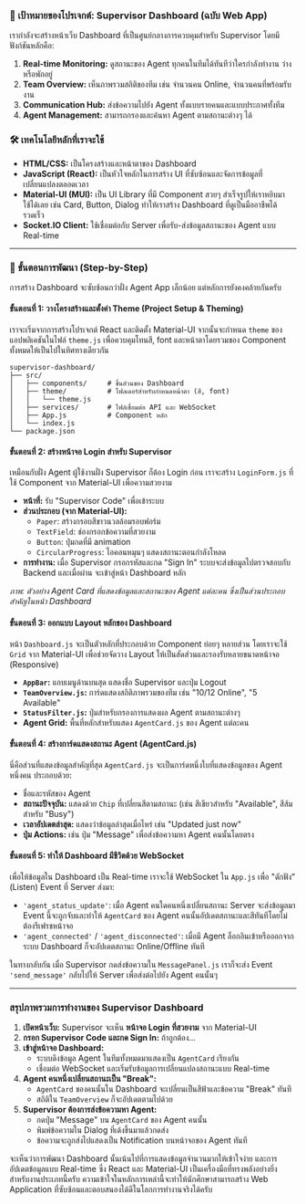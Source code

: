### **🎯 เป้าหมายของโปรเจกต์: Supervisor Dashboard (ฉบับ Web App)**

เรากำลังจะสร้างหน้าเว็บ Dashboard ที่เป็นศูนย์กลางการควบคุมสำหรับ Supervisor โดยมีฟังก์ชันหลักคือ:

1.  **Real-time Monitoring:** ดูสถานะของ Agent ทุกคนในทีมได้ทันทีว่าใครกำลังทำงาน ว่าง หรือพักอยู่
2.  **Team Overview:** เห็นภาพรวมสถิติของทีม เช่น จำนวนคน Online, จำนวนคนที่พร้อมรับงาน
3.  **Communication Hub:** ส่งข้อความไปยัง Agent ทั้งแบบรายคนและแบบประกาศทั้งทีม
4.  **Agent Management:** สามารถกรองและค้นหา Agent ตามสถานะต่างๆ ได้

### **🛠️ เทคโนโลยีหลักที่เราจะใช้**

  * **HTML/CSS:** เป็นโครงสร้างและหน้าตาของ Dashboard
  * **JavaScript (React):** เป็นหัวใจหลักในการสร้าง UI ที่ซับซ้อนและจัดการข้อมูลที่เปลี่ยนแปลงตลอดเวลา
  * **Material-UI (MUI):** เป็น UI Library ที่มี Component สวยๆ สำเร็จรูปให้เราหยิบมาใช้ได้เลย เช่น Card, Button, Dialog ทำให้เราสร้าง Dashboard ที่ดูเป็นมืออาชีพได้รวดเร็ว
  * **Socket.IO Client:** ใช้เชื่อมต่อกับ Server เพื่อรับ-ส่งข้อมูลสถานะของ Agent แบบ Real-time

-----

### **🚀 ขั้นตอนการพัฒนา (Step-by-Step)**

การสร้าง Dashboard จะซับซ้อนกว่าฝั่ง Agent App เล็กน้อย แต่หลักการยังคงคล้ายกันครับ

#### **ขั้นตอนที่ 1: วางโครงสร้างและตั้งค่า Theme (Project Setup & Theming)**

เราจะเริ่มจากการสร้างโปรเจกต์ React และติดตั้ง Material-UI จากนั้นจะกำหนด `theme` ของแอปพลิเคชันในไฟล์ `theme.js` เพื่อควบคุมโทนสี, font และหน้าตาโดยรวมของ Component ทั้งหมดให้เป็นไปในทิศทางเดียวกัน

```
supervisor-dashboard/
├── src/
│   ├── components/     # ชิ้นส่วนของ Dashboard
│   ├── theme/          # โฟลเดอร์สำหรับกำหนดหน้าตา (สี, font)
│   │   └── theme.js
│   ├── services/       # ไฟล์เชื่อมต่อ API และ WebSocket
│   ├── App.js          # Component หลัก
│   └── index.js
└── package.json
```

#### **ขั้นตอนที่ 2: สร้างหน้าจอ Login สำหรับ Supervisor**

เหมือนกับฝั่ง Agent ผู้ใช้งานฝั่ง Supervisor ก็ต้อง Login ก่อน เราจะสร้าง `LoginForm.js` ที่ใช้ Component จาก Material-UI เพื่อความสวยงาม

  * **หน้าที่:** รับ "Supervisor Code" เพื่อเข้าระบบ
  * **ส่วนประกอบ (จาก Material-UI):**
      * `Paper`: สร้างกรอบสีขาวนวลล้อมรอบฟอร์ม
      * `TextField`: ช่องกรอกข้อความที่สวยงาม
      * `Button`: ปุ่มกดที่มี animation
      * `CircularProgress`: ไอคอนหมุนๆ แสดงสถานะตอนกำลังโหลด
  * **การทำงาน:** เมื่อ Supervisor กรอกรหัสและกด "Sign In" ระบบจะส่งข้อมูลไปตรวจสอบกับ Backend และเมื่อผ่าน จะเข้าสู่หน้า Dashboard หลัก

*ภาพ: ตัวอย่าง Agent Card ที่แสดงข้อมูลและสถานะของ Agent แต่ละคน ซึ่งเป็นส่วนประกอบสำคัญในหน้า Dashboard*

#### **ขั้นตอนที่ 3: ออกแบบ Layout หลักของ Dashboard**

หน้า `Dashboard.js` จะเป็นตัวหลักที่ประกอบด้วย Component ย่อยๆ หลายส่วน โดยเราจะใช้ `Grid` จาก Material-UI เพื่อช่วยจัดวาง Layout ให้เป็นสัดส่วนและรองรับหลายขนาดหน้าจอ (Responsive)

  * **`AppBar`:** แถบเมนูด้านบนสุด แสดงชื่อ Supervisor และปุ่ม Logout
  * **`TeamOverview.js`:** การ์ดแสดงสถิติภาพรวมของทีม เช่น "10/12 Online", "5 Available"
  * **`StatusFilter.js`:** ปุ่มสำหรับกรองการแสดงผล Agent ตามสถานะต่างๆ
  * **Agent Grid:** พื้นที่หลักสำหรับแสดง `AgentCard.js` ของ Agent แต่ละคน

#### **ขั้นตอนที่ 4: สร้างการ์ดแสดงสถานะ Agent (AgentCard.js)**

นี่คือส่วนที่แสดงข้อมูลสำคัญที่สุด `AgentCard.js` จะเป็นการ์ดหนึ่งใบที่แสดงข้อมูลของ Agent หนึ่งคน ประกอบด้วย:

  * ชื่อและรหัสของ Agent
  * **สถานะปัจจุบัน:** แสดงด้วย `Chip` ที่เปลี่ยนสีตามสถานะ (เช่น สีเขียวสำหรับ "Available", สีส้มสำหรับ "Busy")
  * **เวลาอัปเดตล่าสุด:** แสดงว่าข้อมูลล่าสุดเมื่อไหร่ เช่น "Updated just now"
  * **ปุ่ม Actions:** เช่น ปุ่ม "Message" เพื่อส่งข้อความหา Agent คนนั้นโดยตรง

#### **ขั้นตอนที่ 5: ทำให้ Dashboard มีชีวิตด้วย WebSocket**

เพื่อให้ข้อมูลใน Dashboard เป็น Real-time เราจะใช้ WebSocket ใน `App.js` เพื่อ "ดักฟัง" (Listen) Event ที่ Server ส่งมา:

  * `'agent_status_update'`: เมื่อ Agent คนใดคนหนึ่งเปลี่ยนสถานะ Server จะส่งข้อมูลมา Event นี้จะถูกจับและทำให้ `AgentCard` ของ Agent คนนั้นอัปเดตสถานะและสีทันทีโดยไม่ต้องรีเฟรชหน้าจอ
  * `'agent_connected'` / `'agent_disconnected'`: เมื่อมี Agent ล็อกอินเข้าหรือออกจากระบบ Dashboard ก็จะอัปเดตสถานะ Online/Offline ทันที

ในทางกลับกัน เมื่อ Supervisor กดส่งข้อความใน `MessagePanel.js` เราก็จะส่ง Event `'send_message'` กลับไปให้ Server เพื่อส่งต่อไปยัง Agent คนนั้นๆ

-----

### **สรุปภาพรวมการทำงานของ Supervisor Dashboard**

1.  **เปิดหน้าเว็บ:** Supervisor จะเห็น **หน้าจอ Login ที่สวยงาม** จาก Material-UI
2.  **กรอก Supervisor Code และกด Sign In:** ถ้าถูกต้อง...
3.  **เข้าสู่หน้าจอ Dashboard:**
      * ระบบดึงข้อมูล Agent ในทีมทั้งหมดมาแสดงเป็น `AgentCard` เรียงกัน
      * เชื่อมต่อ WebSocket และเริ่มรับข้อมูลการเปลี่ยนแปลงสถานะแบบ Real-time
4.  **Agent คนหนึ่งเปลี่ยนสถานะเป็น "Break":**
      * `AgentCard` ของคนนั้นใน Dashboard จะเปลี่ยนเป็นสีฟ้าและข้อความ "Break" ทันที
      * สถิติใน `TeamOverview` ก็จะอัปเดตตามไปด้วย
5.  **Supervisor ต้องการส่งข้อความหา Agent:**
      * กดปุ่ม "Message" บน `AgentCard` ของ Agent คนนั้น
      * พิมพ์ข้อความใน Dialog ที่เด้งขึ้นมาแล้วกดส่ง
      * ข้อความจะถูกส่งไปแสดงเป็น Notification บนหน้าจอของ Agent ทันที

จะเห็นว่าการพัฒนา Dashboard นั้นเน้นไปที่การแสดงข้อมูลจำนวนมากให้เข้าใจง่าย และการอัปเดตข้อมูลแบบ Real-time ซึ่ง React และ Material-UI เป็นเครื่องมือที่ทรงพลังอย่างยิ่งสำหรับงานประเภทนี้ครับ ความเข้าใจในหลักการเหล่านี้จะทำให้นักศึกษาสามารถสร้าง Web Application ที่ซับซ้อนและตอบสนองได้ดีในโลกการทำงานจริงได้ครับ